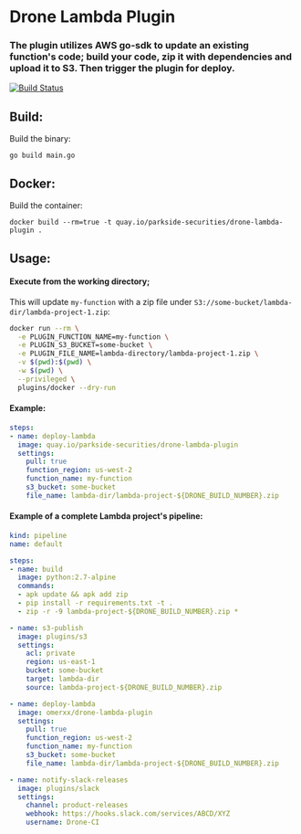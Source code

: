 # Drone Lambda Plugin

### The plugin utilizes AWS go-sdk to update an existing function's code; build your code, zip it with dependencies and upload it to S3. Then trigger the plugin for deploy.
[![Build Status](https://droneio.spot.im/api/badges/omerxx/drone-lambda-plugin/status.svg)](https://droneio.spot.im/omerxx/drone-lambda-plugin)

## Build:
Build the binary:
```
go build main.go
```

## Docker:
Build the container:
```
docker build --rm=true -t quay.io/parkside-securities/drone-lambda-plugin .
```

## Usage:

#### Execute from the working directory; 
This will update `my-function` with a zip file under `S3://some-bucket/lambda-dir/lambda-project-1.zip`:
```bash
docker run --rm \
  -e PLUGIN_FUNCTION_NAME=my-function \
  -e PLUGIN_S3_BUCKET=some-bucket \
  -e PLUGIN_FILE_NAME=lambda-directory/lambda-project-1.zip \
  -v $(pwd):$(pwd) \
  -w $(pwd) \
  --privileged \
  plugins/docker --dry-run
```

#### Example:

```yaml
steps:
- name: deploy-lambda
  image: quay.io/parkside-securities/drone-lambda-plugin
  settings:
    pull: true
    function_region: us-west-2
    function_name: my-function
    s3_bucket: some-bucket
    file_name: lambda-dir/lambda-project-${DRONE_BUILD_NUMBER}.zip
```

#### Example of a complete Lambda project's pipeline:

```yaml
kind: pipeline
name: default

steps:
- name: build
  image: python:2.7-alpine
  commands:
  - apk update && apk add zip
  - pip install -r requirements.txt -t .
  - zip -r -9 lambda-project-${DRONE_BUILD_NUMBER}.zip *

- name: s3-publish
  image: plugins/s3
  settings:
    acl: private
    region: us-east-1
    bucket: some-bucket
    target: lambda-dir
    source: lambda-project-${DRONE_BUILD_NUMBER}.zip

- name: deploy-lambda
  image: omerxx/drone-lambda-plugin
  settings:
    pull: true
    function_region: us-west-2
    function_name: my-function
    s3_bucket: some-bucket
    file_name: lambda-dir/lambda-project-${DRONE_BUILD_NUMBER}.zip

- name: notify-slack-releases
  image: plugins/slack
  settings:
    channel: product-releases
    webhook: https://hooks.slack.com/services/ABCD/XYZ
    username: Drone-CI
```
